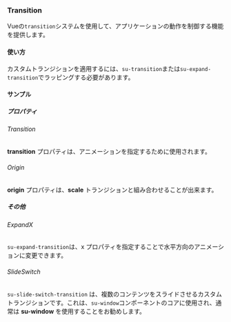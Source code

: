 ### Transition

Vueの`transition`システムを使用して、アプリケーションの動作を制御する機能を提供します。

<su-divider class="mb-8" />

#### 使い方

カスタムトランジションを適用するには、`su-transition`または`su-expand-transition`でラッピングする必要があります。

<example file='Transition/uses' />

#### サンプル

##### プロパティ

###### Transition

**transition** プロパティは、アニメーションを指定するために使用されます。

<example file='Transition/props/transition' />

###### Origin

**origin** プロパティは、**scale** トランジションと組み合わせることが出来ます。

<example file='Transition/props/origin' />

##### その他

###### ExpandX

`su-expand-transition`は、x プロパティを指定することで水平方向のアニメーションに変更できます。

<example file='Transition/others/expandX' />

###### SlideSwitch

`su-slide-switch-transition` は、複数のコンテンツをスライドさせるカスタムトランジションです。これは、`su-window`コンポーネントのコアに使用され、通常は **su-window** を使用することをお勧めします。

<example file='Transition/others/slideSwitch' />